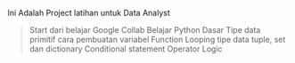 Ini Adalah Project latihan untuk Data Analyst
> Start dari belajar Google Collab
> Belajar Python Dasar
  > Tipe data primitif
  > cara pembuatan variabel
  > Function
  > Looping
  > tipe data tuple, set dan dictionary
  > Conditional statement
  > Operator Logic
